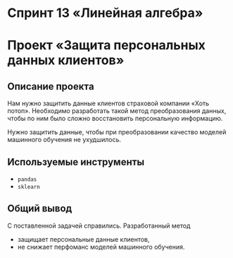 # Спринт 13 «Линейная алгебра»


# Проект «Защита персональных данных клиентов»


## Описание проекта

Нам нужно защитить данные клиентов страховой компании «Хоть потоп». Необходимо разработать такой метод преобразования
данных, чтобы по ним было сложно восстановить персональную информацию.

Нужно защитить данные, чтобы при преобразовании качество моделей машинного обучения не ухудшилось.


## Используемые инструменты

- `pandas`
- `sklearn`


## Общий вывод
С поставленной задачей справились. Разработанный метод
- защищает персональные данные клиентов,
- не снижает перфоманс моделей машинного обучения.
